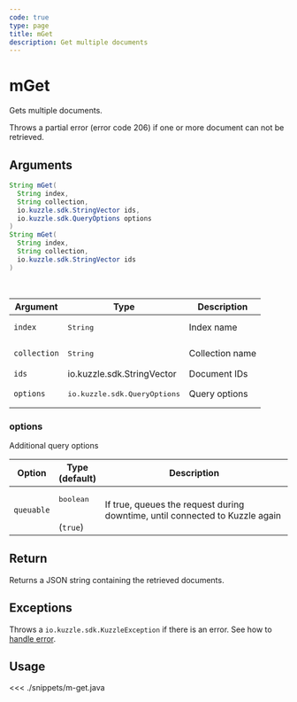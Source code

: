 ```yaml
---
code: true
type: page
title: mGet
description: Get multiple documents
---
```


# mGet

Gets multiple documents.

Throws a partial error (error code 206) if one or more document can not be retrieved.

## Arguments

```java
String mGet(
  String index,
  String collection,
  io.kuzzle.sdk.StringVector ids,
  io.kuzzle.sdk.QueryOptions options
)
String mGet(
  String index,
  String collection,
  io.kuzzle.sdk.StringVector ids
)
```

<br/>

| Argument     | Type                                  | Description     |
| ------------ | ------------------------------------- | --------------- |
| `index`      | <pre>String</pre>                     | Index name      |
| `collection` | <pre>String</pre>                     | Collection name |
| `ids`        | io.kuzzle.sdk.StringVector            | Document IDs    |
| `options`    | <pre>io.kuzzle.sdk.QueryOptions</pre> | Query options   |

### options

Additional query options

| Option     | Type<br/>(default)              | Description                                                                  |
| ---------- | ------------------------------- | ---------------------------------------------------------------------------- |
| `queuable` | <pre>boolean</pre><br/>(`true`) | If true, queues the request during downtime, until connected to Kuzzle again |

## Return

Returns a JSON string containing the retrieved documents.

## Exceptions

Throws a `io.kuzzle.sdk.KuzzleException` if there is an error. See how to [handle error](/sdk/java/1/essentials/error-handling).

## Usage

<<< ./snippets/m-get.java
